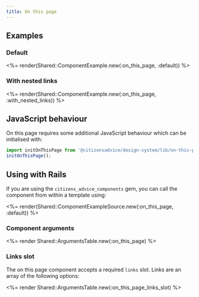 ```yaml
---
title: On this page
---
```


## Examples

### Default

<%= render(Shared::ComponentExample.new(:on_this_page, :default)) %>

### With nested links

<%= render(Shared::ComponentExample.new(:on_this_page, :with_nested_links)) %>

## JavaScript behaviour

On this page requires some additional JavaScript behaviour which can be initialised with:

```js
import initOnThisPage from '@citizensadvice/design-system/lib/on-this-page/on-this-page';
initOnThisPage();
```

## Using with Rails

If you are using the `citizens_advice_components` gem, you can call the component from within a template using:

<%= render(Shared::ComponentExampleSource.new(:on_this_page, :default)) %>

### Component arguments

<%= render Shared::ArgumentsTable.new(:on_this_page) %>

### Links slot

The on this page component accepts a required `links` slot. Links are an array of the following options:

<%= render Shared::ArgumentsTable.new(:on_this_page_links_slot) %>
